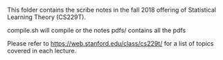 This folder contains the scribe notes in the fall 2018 offering of Statistical Learning Theory (CS229T). 

compile.sh will compile or the notes
pdfs/ contains all the pdfs

Please refer to https://web.stanford.edu/class/cs229t/ for a list of topics covered in each lecture. 

